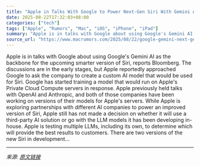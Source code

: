 ```yaml
---
title: "Apple in Talks With Google to Power Next-Gen Siri With Gemini AI"
date: 2025-08-22T17:32:03+08:00
categories: ["tech"]
tags: ["Apple", "Rumors", "Mac", "iOS", "iPhone", "iPad"]
summary: "Apple is in talks with Google about using Google's Gemini AI as the backbone for the upcoming smarter version of Siri, reports Bloomberg. The discussions are in the early stages, but Apple reportedly "
source_url: "https://www.macrumors.com/2025/08/22/google-gemini-next-gen-siri/"
---
```


Apple is in talks with Google about using Google's Gemini AI as the backbone for the upcoming smarter version of Siri, reports Bloomberg. The discussions are in the early stages, but Apple reportedly approached Google to ask the company to create a custom AI model that would be used for &zwnj;Siri&zwnj;. Google has started training a model that would run on Apple's Private Cloud Compute servers in response. Apple previously held talks with OpenAI and Anthropic, and both of those companies have been working on versions of their models for Apple's servers. While Apple is exploring partnerships with different AI companies to power an improved version of &zwnj;Siri&zwnj;, Apple still has not made a decision on whether it will use a third-party AI solution or go with the LLM models it has been developing in-house. Apple is testing multiple LLMs, including its own, to determine which will provide the best results to customers. There are two versions of the new &zwnj;Siri&zwnj; in development...

---

*来源: [原文链接](https://www.macrumors.com/2025/08/22/google-gemini-next-gen-siri/)*
